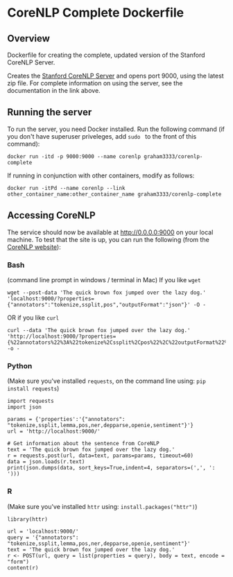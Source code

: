 # CoreNLP Complete Dockerfile

## Overview
Dockerfile for creating the complete, updated version of the Stanford CoreNLP Server. 

Creates the [Stanford CoreNLP Server](http://stanfordnlp.github.io/CoreNLP/corenlp-server.html) and opens port 9000, using the latest zip file. For complete information on using the server, see the documentation in the link above.

## Running the server
To run the server, you need Docker installed. Run the following command (if you don't have superuser priveleges, add `sudo ` to the front of this command):

```
docker run -itd -p 9000:9000 --name corenlp graham3333/corenlp-complete
```

If running in conjunction with other containers, modify as follows:

```
docker run -itPd --name corenlp --link other_container_name:other_container_name graham3333/corenlp-complete
```

## Accessing CoreNLP

The service should now be available at http://0.0.0.0:9000 on your local machine. To test that the site is up, you can run the following (from the [CoreNLP website](https://stanfordnlp.github.io/CoreNLP/corenlp-server.html)):

### Bash 
(command line prompt in windows / terminal in Mac)
If you like `wget`
```
wget --post-data 'The quick brown fox jumped over the lazy dog.' 'localhost:9000/?properties={"annotators":"tokenize,ssplit,pos","outputFormat":"json"}' -O -
```
OR if you like `curl`
```
curl --data 'The quick brown fox jumped over the lazy dog.' 'http://localhost:9000/?properties={%22annotators%22%3A%22tokenize%2Cssplit%2Cpos%22%2C%22outputFormat%22%3A%22json%22}' -o -
```

### Python 
(Make sure you've installed `requests`, on the command line using: `pip install requests`)
```
import requests
import json

params = {'properties':'{"annotators": "tokenize,ssplit,lemma,pos,ner,depparse,openie,sentiment"}'}
url = 'http://localhost:9000/'

# Get information about the sentence from CoreNLP
text = 'The quick brown fox jumped over the lazy dog.'
r = requests.post(url, data=text, params=params, timeout=60)
data = json.loads(r.text)
print(json.dumps(data, sort_keys=True,indent=4, separators=(',', ': ')))
```

### R
(Make sure you've installed `httr` using: `install.packages("httr")`)
```
library(httr)

url = 'localhost:9000/'
query = '{"annotators": "tokenize,ssplit,lemma,pos,ner,depparse,openie,sentiment"}'
text = 'The quick brown fox jumped over the lazy dog.'
r <- POST(url, query = list(properties = query), body = text, encode = "form")
content(r)
```